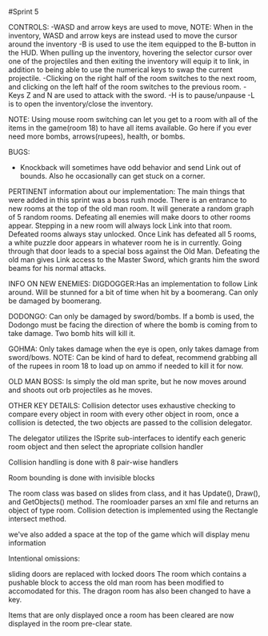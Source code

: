 #Sprint 5

CONTROLS: 
-WASD and arrow keys are used to move, NOTE: When in the inventory, WASD and arrow keys are instead used to move the cursor around the inventory
-B is used to use the item equipped to the B-button in the HUD.
When pulling up the inventory, hovering the selector cursor over one of the projectiles and then exiting the inventory will equip it to link, 
in addition to being able to use the numerical keys to swap the current projectile.
-Clicking on the right half of the room switches to the next room, and clicking on the left half of the room switches to the previous room.
-Keys Z and N are used to attack with the sword.
-H is to pause/unpause
-L is to open the inventory/close the inventory.

NOTE: Using mouse room switching can let you get to a room with all of the items in the game(room 18) to
have all items available. Go here if you ever need more bombs, arrows(rupees), health, or bombs.

BUGS:

- Knockback will sometimes have odd behavior and send Link out of bounds. Also he occasionally can get stuck on a corner.


PERTINENT information about our implementation:
The main things that were added in this sprint was a boss rush mode. There is an entrance to new rooms
at the top of the old man room.  It will  generate a random  graph of 5 random rooms. Defeating all enemies
will make doors to other rooms appear. Stepping in a new room will always lock Link into that room. Defeated
rooms always stay unlocked. Once Link has defeated all 5 rooms, a white puzzle door appears in whatever room
he is in currently. Going through that door leads to a special boss against the Old Man. Defeating the old
man gives Link access to the Master Sword, which grants him the sword beams for his normal attacks.


INFO ON NEW ENEMIES:
DIGDOGGER:Has an implementation to follow Link around. Will be stunned for a bit of time when hit by a
boomerang. Can only be damaged by boomerang.

DODONGO: Can only be damaged by sword/bombs. If a bomb is used, the Dodongo must be facing the direction
of where the bomb is coming from to take damage. Two bomb hits will kill it.

GOHMA: Only takes damage when the eye is open, only takes damage from sword/bows. 
NOTE: Can be kind of hard to defeat, recommend grabbing all of the rupees in room 18 to load up on ammo
if needed to kill it for now.

OLD MAN BOSS: Is simply the old man sprite, but he now moves around and shoots out orb projectiles as 
he moves.

OTHER KEY DETAILS:
Collision detector uses exhaustive checking to compare every object in room with every other object in room, once a collision is detected,
the two objects are passed to the collision delegator.

The delegator utilizes the ISprite sub-interfaces to identify each generic room object and then select the apropriate collsion handler

Collision handling is done with 8 pair-wise handlers

Room bounding is done with invisible blocks

The room class was based on slides from class, and it has Update(),
Draw(), and GetObjects() method. The roomloader parses an xml file and returns an object of type room. Collision detection is 
implemented using the Rectangle intersect method. 

we've also added a space at the top of the game which will display menu information





Intentional omissions:

sliding doors are replaced with locked doors
The room which contains a pushable block to access the old man room has been modified to accomodated for this. The dragon room 
has also been changed to have a key. 

Items that are only displayed once a room has been cleared are now  displayed in the room pre-clear state.



